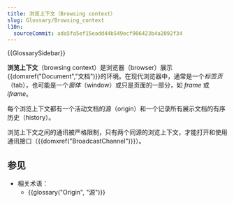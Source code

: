 ```yaml
---
title: 浏览上下文（Browsing context）
slug: Glossary/Browsing_context
l10n:
  sourceCommit: ada5fa5ef15eadd44b549ecf906423b4a2092f34
---
```


{{GlossarySidebar}}

**浏览上下文**（browsing context）是浏览器（browser）展示{{domxref("Document","文档")}}的环境。在现代浏览器中，通常是一个*标签页*（tab），也可能是一个*窗体*（window）或只是页面的一部分，如 _frame_ 或 _iframe_。

每个浏览上下文都有一个活动文档的源（origin）和一个记录所有展示文档的有序历史（history）。

浏览上下文之间的通讯被严格限制，只有两个同源的浏览上下文，才能打开和使用通讯接口（{{domxref("BroadcastChannel")}}）。

## 参见

- 相关术语：
  - {{glossary("Origin", "源")}}
